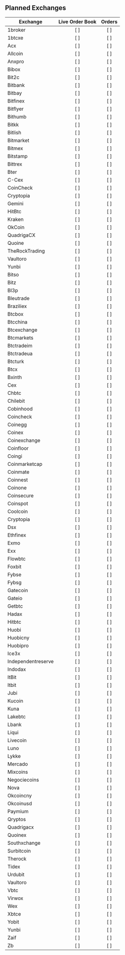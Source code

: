 ## Planned Exchanges

| Exchange           | Live Order Book  | Orders |
|--------------------|:----:|:--------------:|
| 1broker            | [ ] | [ ] |
| 1btcxe             | [ ] | [ ] |
| Acx                | [ ] | [ ] |
| Allcoin            | [ ] | [ ] |
| Anxpro             | [ ] | [ ] |
| Bibox              | [ ] | [ ] |
| Bit2c              | [ ] | [ ] |
| Bitbank            | [ ] | [ ] |
| Bitbay             | [ ] | [ ] |
| Bitfinex           | [ ] | [ ] |
| Bitflyer           | [ ] | [ ] |
| Bithumb            | [ ] | [ ] |
| Bitkk              | [ ] | [ ] |
| Bitlish            | [ ] | [ ] |
| Bitmarket          | [ ] | [ ] |
| Bitmex             | [ ] | [ ] |
| Bitstamp           | [ ] | [ ] |
| Bittrex            | [ ] | [ ] |
| Bter               | [ ] | [ ] |
| C-Cex              | [ ] | [ ] |
| CoinCheck          | [ ] | [ ] |
| Cryptopia          | [ ] | [ ] |
| Gemini             | [ ] | [ ] |
| HitBtc             | [ ] | [ ] |
| Kraken             | [ ] | [ ] |
| OkCoin             | [ ] | [ ] |
| QuadrigaCX         | [ ] | [ ] |
| Quoine             | [ ] | [ ] |
| TheRockTrading     | [ ] | [ ] |
| Vaultoro           | [ ] | [ ] |
| Yunbi              | [ ] | [ ] |
| Bitso              | [ ] | [ ] |
| Bitz               | [ ] | [ ] |
| Bl3p               | [ ] | [ ] |
| Bleutrade          | [ ] | [ ] |
| Braziliex          | [ ] | [ ] |
| Btcbox             | [ ] | [ ] |
| Btcchina           | [ ] | [ ] |
| Btcexchange        | [ ] | [ ] |
| Btcmarkets         | [ ] | [ ] |
| Btctradeim         | [ ] | [ ] |
| Btctradeua         | [ ] | [ ] |
| Btcturk            | [ ] | [ ] |
| Btcx               | [ ] | [ ] |
| Bxinth             | [ ] | [ ] |
| Cex                | [ ] | [ ] |
| Chbtc              | [ ] | [ ] |
| Chilebit           | [ ] | [ ] |
| Cobinhood          | [ ] | [ ] |
| Coincheck          | [ ] | [ ] |
| Coinegg            | [ ] | [ ] |
| Coinex             | [ ] | [ ] |
| Coinexchange       | [ ] | [ ] |
| Coinfloor          | [ ] | [ ] |
| Coingi             | [ ] | [ ] |
| Coinmarketcap      | [ ] | [ ] |
| Coinmate           | [ ] | [ ] |
| Coinnest           | [ ] | [ ] |
| Coinone            | [ ] | [ ] |
| Coinsecure         | [ ] | [ ] |
| Coinspot           | [ ] | [ ] |
| Coolcoin           | [ ] | [ ] |
| Cryptopia          | [ ] | [ ] |
| Dsx                | [ ] | [ ] |
| Ethfinex           | [ ] | [ ] |
| Exmo               | [ ] | [ ] |
| Exx                | [ ] | [ ] |
| Flowbtc            | [ ] | [ ] |
| Foxbit             | [ ] | [ ] |
| Fybse              | [ ] | [ ] |
| Fybsg              | [ ] | [ ] |
| Gatecoin           | [ ] | [ ] |
| Gateio             | [ ] | [ ] |
| Getbtc             | [ ] | [ ] |
| Hadax              | [ ] | [ ] |
| Hitbtc             | [ ] | [ ] |
| Huobi              | [ ] | [ ] |
| Huobicny           | [ ] | [ ] |
| Huobipro           | [ ] | [ ] |
| Ice3x              | [ ] | [ ] |
| Independentreserve | [ ] | [ ] |
| Indodax            | [ ] | [ ] |
| ItBit              | [ ] | [ ] |
| Itbit              | [ ] | [ ] |
| Jubi               | [ ] | [ ] |
| Kucoin             | [ ] | [ ] |
| Kuna               | [ ] | [ ] |
| Lakebtc            | [ ] | [ ] |
| Lbank              | [ ] | [ ] |
| Liqui              | [ ] | [ ] |
| Livecoin           | [ ] | [ ] |
| Luno               | [ ] | [ ] |
| Lykke              | [ ] | [ ] |
| Mercado            | [ ] | [ ] |
| Mixcoins           | [ ] | [ ] |
| Negociecoins       | [ ] | [ ] |
| Nova               | [ ] | [ ] |
| Okcoincny          | [ ] | [ ] |
| Okcoinusd          | [ ] | [ ] |
| Paymium            | [ ] | [ ] |
| Qryptos            | [ ] | [ ] |
| Quadrigacx         | [ ] | [ ] |
| Quoinex            | [ ] | [ ] |
| Southxchange       | [ ] | [ ] |
| Surbitcoin         | [ ] | [ ] |
| Therock            | [ ] | [ ] |
| Tidex              | [ ] | [ ] |
| Urdubit            | [ ] | [ ] |
| Vaultoro           | [ ] | [ ] |
| Vbtc               | [ ] | [ ] |
| Virwox             | [ ] | [ ] |
| Wex                | [ ] | [ ] |
| Xbtce              | [ ] | [ ] |
| Yobit              | [ ] | [ ] |
| Yunbi              | [ ] | [ ] |
| Zaif               | [ ] | [ ] |
| Zb                 | [ ] | [ ] |
